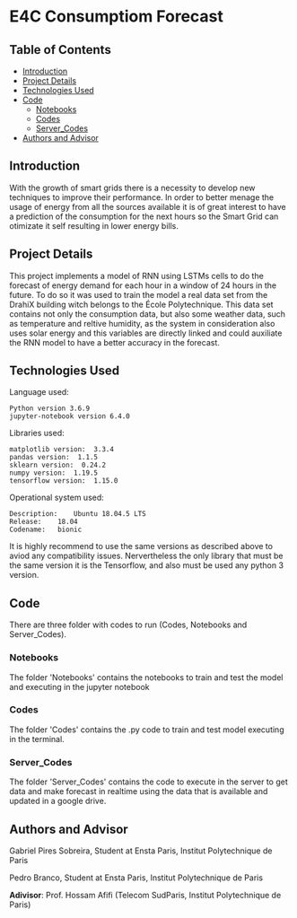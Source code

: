# E4C Consumptiom Forecast

## Table of Contents
* [Introduction](#introduction)
* [Project Details](#project-details)
* [Technologies Used](#technologies-used)
* [Code](#code)
    * [Notebooks](#notebooks)
    * [Codes](#codes)
    * [Server_Codes](#server_codes)
* [Authors and Advisor](#authors-and-advisor)

## Introduction

With the growth of smart grids there is a necessity to develop new techniques to improve their performance. In order to better menage the usage of energy from all the sources available it is of great interest to have a prediction of the consumption for the next hours so the Smart Grid can otimizate it self resulting in lower energy bills.

## Project Details

This project implements a model of RNN using LSTMs cells to do the forecast of energy demand for each hour in a window of 24 hours in the future. To do so it was used to train the model a real data set from the DrahiX building witch belongs to the École Polytechnique. This data set contains not only the consumption data, but also some weather data, such as temperature and reltive humidity, as the system in consideration also uses solar energy and this variables are directly linked and could auxiliate the RNN model to have a better accuracy in the forecast.

## Technologies Used

Language used:

    Python version 3.6.9
    jupyter-notebook version 6.4.0

Libraries used:

    matplotlib version:  3.3.4
    pandas version:  1.1.5
    sklearn version:  0.24.2
    numpy version:  1.19.5
    tensorflow version:  1.15.0

Operational system used:

    Description:	Ubuntu 18.04.5 LTS
    Release:	18.04
    Codename:	bionic

It is highly recommend to use the same versions as described above to aviod any compatibility issues. Nervertheless the only library that must be the same version it is the Tensorflow, and also must be used any python 3 version. 

## Code

There are three folder with codes to run (Codes, Notebooks and Server_Codes).

### Notebooks

The folder 'Notebooks' contains the notebooks to train and test the model and executing in the jupyter notebook

### Codes

The folder 'Codes' contains the .py code to train and test model executing in the terminal.

### Server_Codes

The folder 'Server_Codes' contains the code to execute in the server to get data and make forecast in realtime using the data that is available and updated in a google drive.

## Authors and Advisor

Gabriel Pires Sobreira, Student at Ensta Paris, Institut Polytechnique de Paris

Pedro Branco, Student at Ensta Paris, Institut Polytechnique de Paris

**Adivisor**: Prof. Hossam Afifi (Telecom SudParis, Institut Polytechnique de Paris)
